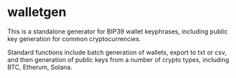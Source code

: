 # walletgen
This is a standalone generator for BIP39 wallet keyphrases, including public key generation for common cryptocurrencies.

Standard functions include batch generation of wallets, export to txt or csv, and then generation of public keys from a number of crypto types, including BTC, Etherum, Solana.
